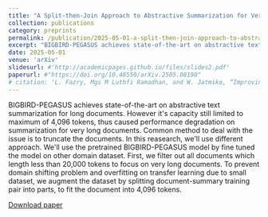 ```yaml
---
title: "A Split-then-Join Approach to Abstractive Summarization for Very Long Documents in a Low Resource Setting"
collection: publications
category: preprints
permalink: /publication/2025-05-01-a-split-then-join-approach-to-abstractive-summarization-for-very-long-documents-in-a-low-resource-setting
excerpt: "BIGBIRD-PEGASUS achieves state-of-the-art on abstractive text summarization for long documents. However it's capacity still limited to maximum of 4,096 tokens, thus caused performance degradation on summarization for very long documents. Common method to deal with the issue is to truncate the documents. In this reasearch, we'll use different approach."
date: 2025-05-01
venue: 'arXiv'
slidesurl: #'http://academicpages.github.io/files/slides2.pdf'
paperurl: #"https://doi.org/10.48550/arXiv.2505.08190"
# citation: 'L. Fazry, Mgs M Luthfi Ramadhan, and W. Jatmiko, “Improving Remote Sensing Change Detection Via Locality Induction on Feed-forward Vision Transformer”, Jurnal Ilmu Komputer dan Informasi, vol. 17, no. 1, pp. 37–48, Feb. 2024.'
---
```


BIGBIRD-PEGASUS achieves state-of-the-art on abstractive text summarization for long documents. However it's capacity still limited to maximum of 4,096 tokens, thus caused performance degradation on summarization for very long documents. Common method to deal with the issue is to truncate the documents. In this reasearch, we'll use different approach. We'll use the pretrained BIGBIRD-PEGASUS model by fine tuned the model on other domain dataset. First, we filter out all documents which length less than 20,000 tokens to focus on very long documents. To prevent domain shifting problem and overfitting on transfer learning due to small dataset, we augment the dataset by splitting document-summary training pair into parts, to fit the document into 4,096 tokens.

[Download paper](https://doi.org/10.48550/arXiv.2505.08190)
